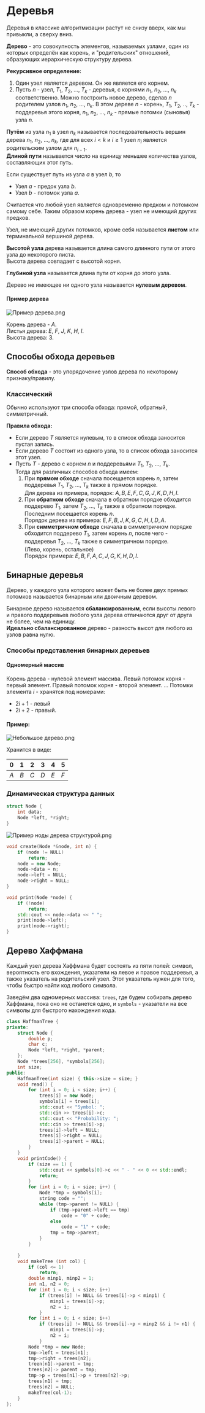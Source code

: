 # Деревья

Деревья в классике алгоритмизации растут не снизу вверх, как мы привыкли, а сверху вниз.

**Дерево** - это совокупность элементов, называемых узлами, один из которых определён как корень, и "родительских" отношений, образующих иерархическую структуру дерева.

**Рекурсивное определение:**
1. Один узел является деревом. Он же является его корнем.
2. Пусть $n$ - узел, $T_1$, $T_2$, ..., $T_k$ - деревья, с корнями $n_1$, $n_2$, ..., $n_k$ соответственно. Можно построить новое дерево, сделав $n$ родителем узлов $n_1$, $n_2$, ..., $n_k$. В этом дереве $n$ - корень, $T_1$, $T_2$, .., $T_k$ - поддеревья этого корня, $n_1$, $n_2$, ..., $n_k$ - прямые потомки (сыновья) узла $n$.

**Путём** из узла $n_1$ в узел $n_k$ называется последовательность вершин дерева $n_1$, $n_2$, ..., $n_k$, где для всех $i < k$ и $i \geq 1$ узел $n_i$ является родительским узлом для $n_{i-1}$.  
**Длиной пути** называется число на единицу меньшее количества узлов, составляющих этот путь.

Если существует путь из узла $a$ в узел $b$, то
- Узел $a$ - предок узла $b$.
- Узел $b$ - потомок узла $a$.

Считается что любой узел является одновременно предком и потомком самому себе. Таким образом корень дерева - узел не имеющий других предков.

Узел, не имеющий других потомков, кроме себя называется **листом** или терминальной вершиной дерева.

**Высотой узла** дерева называется длина самого длинного пути от этого узла до некоторого листа.  
Высота дерева совпадает с высотой корня.

**Глубиной узла** называется длина пути от корня до этого узла.

Дерево не имеющее ни одного узла называется **нулевым деревом**.


#### Пример дерева

![Пример дерева.png](../%D0%9F%D1%80%D0%B8%D0%BC%D0%B5%D1%80%20%D0%B4%D0%B5%D1%80%D0%B5%D0%B2%D0%B0.png#)

Корень дерева - $A$.  
Листья дерева: $E$, $F$, $J$, $K$, $H$, $I$.  
Высота дерева: $3$.

## Способы обхода деревьев

**Способ обхода** - это упорядочение узлов дерева по некоторому признаку/правилу.
### Классический

Обычно используют три способа обхода: прямой, обратный, симметричный.

**Правила обхода:**
- Если дерево $T$ является нулевым, то в список обхода заносится пустая запись.
- Если дерево $T$ состоит из одного узла, то в список обхода заносится этот узел.
- Пусть $T$ - дерево с корнем $n$ и поддеревьями $T_1$, $T_2$, ..., $T_k$.  
	Тогда для различных способов обхода имеем:
	1. При **прямом обходе** сначала посещается корень $n$, затем поддеревья $T_1$, $T_2$, ..., $T_k$ также в прямом порядке.  
		Для дерева из примера, порядок: $A,B,E,F,C,G,J,K,D,H,I$.
	2. При **обратном обходе** сначала в обратном порядке обходится поддерево $T_1$, затем $T_2$, ..., $T_k$ также в обратном порядке. Последним посещается корень $n$.  
		Порядок дерева из примера: $E,F,B,J,K,G,C,H,I,D,A$.
	3. При **симметричном обходе** сначала в симметричном порядке обходится поддерево $T_1$, затем корень $n$, после чего - поддеревья $T_2$, ..., $T_k$ также в симметричном порядке.  
		(Лево, корень, остальное)  
		Порядок примера: $E,B,F,A,C,J,G,K,H,D,I$.

## Бинарные деревья

Дерево, у каждого узла которого может быть не более двух прямых потомков называется бинарным или двоичным деревом.

Бинарное дерево называется **сбалансированным**, если высоты левого и правого поддеревьев любого узла дерева отличаются друг от друга не более, чем на единицу.  
**Идеально сбалансированное** дерево - разность высот для любого из узлов равна нулю.

### Способы представления бинарных деревьев

#### Одномерный массив

Корень дерева - нулевой элемент массива.
Левый потомок корня - первый элемент.
Правый потомок корня - второй элемент.
...
Потомки элемента $i$ - хранятся под номерами:
- $2i+1$ - левый
- $2i+2$ - правый.

#### Пример:
![Небольшое дерево.png](../%D0%9D%D0%B5%D0%B1%D0%BE%D0%BB%D1%8C%D1%88%D0%BE%D0%B5%20%D0%B4%D0%B5%D1%80%D0%B5%D0%B2%D0%BE.png#)

Хранится в виде:

| 0   | 1   | 2   | 3   | 4   | 5   |
| --- | --- | --- | --- | --- | --- |
| $A$ | $B$ | $C$ | $D$ | $E$ | $F$   |

### Динамическая структура данных

```cpp
struct Node {
	int data;
	Node *left, *right;
}
```
![Пример ноды дерева структурой.png](../%D0%9F%D1%80%D0%B8%D0%BC%D0%B5%D1%80%20%D0%BD%D0%BE%D0%B4%D1%8B%20%D0%B4%D0%B5%D1%80%D0%B5%D0%B2%D0%B0%20%D1%81%D1%82%D1%80%D1%83%D0%BA%D1%82%D1%83%D1%80%D0%BE%D0%B9.png#)
```cpp
void create(Node *&node, int n) {
	if (node != NULL)
		return;
	node = new Node;
	node->data = n;
	node->left = NULL;
	node->right = NULL;
}

void print(Node *node) {
	if (!node)
		return;
	std::cout << node->data << " ";
	print(node->left);
	print(node->right);
}
```

## Дерево Хаффмана

Каждый узел дерева Хаффмана будет состоять из пяти полей: символ, вероятность его вхождения, указатели на левое и правое поддеревья, а также указатель на родительский узел. Этот указатель нужен для того, чтобы быстро найти код любого символа.

Заведём два одномерных массива: `trees`, где будем собирать дерево Хаффмана, пока оно не останется одно, и `symbols` - указатели на все символы для быстрого нахождения кода.

```cpp
class HaffmanTree {
private:
	struct Node {
		double p;
		char c;
		Node *left, *right, *parent;
	};
	Node *trees[256], *symbols[256];
	int size;
public:
	HaffmanTree(int size) { this->size = size; }
	void read() {
		for (int i = 0; i < size; i++) {
			trees[i] = new Node;
			symbols[i] = trees[i];
			std::cout << "Symbol: ";
			std::cin >> trees[i]->c;
			std::cout << "Probability: ";
			std::cin >> trees[i]->p;
			trees[i]->left = NULL;
			trees[i]->right = NULL;
			trees[i]->parent = NULL;
		}
	}
	void printCode() {
		if (size == 1) {
			std::cout << symbols[0]->c << " - " << 0 << std::endl;
			return;
		}
		for (int i = 0; i < size; i++) {
			Node *tmp = symbols[i];
			string code = "";
			while (tmp->parent != NULL) {
				if (tmp->parent->left == tmp)
					code = "0" + code;
				else
					code = "1" + code;
				tmp = tmp->parent;
			}
		}
		
	}
	void makeTree (int col) {
		if (col <= 1)
			return;
		double minp1, minp2 = 1;
		int n1, n2 = 0;
		for (int i = 0; i < size; i++)
			if (trees[i] != NULL && trees[i]->p < minp1) {
				minp1 = trees[i]->p;
				n2 = i;
			}
		for (int i = 0; i < size; i++)
			if (trees[i] != NULL && trees[i]->p < minp2 && i != n1) {
				minp1 = trees[i]->p;
				n2 = i;
			}
		Node *tmp = new Node;
		tmp->left = trees[n1];
		tmp->right = trees[n2];
		treen[n1]->parent = tmp;
		trees[n2]-> parent = tmp;
		tmp->p = trees[n1]->p + trees[n2]->p;
		trees[n1] = tmp;
		trees[n2] = NULL;
		makeTree(col-1);
	}
};
```
